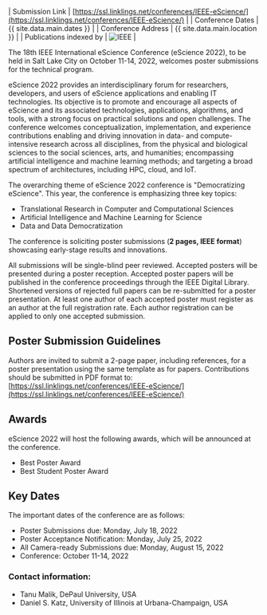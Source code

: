 | Submission Link         | [https://ssl.linklings.net/conferences/IEEE-eScience/](https://ssl.linklings.net/conferences/IEEE-eScience/) |
| Conference Dates        | {{ site.data.main.dates }} |
| Conference Address      | {{ site.data.main.location }} |
| Publications indexed by | <img src="{{ site.baseurl }}/images/ieee.png" alt="IEEE" /> |

The 18th IEEE International eScience Conference (eScience 2022), to be held in Salt Lake City on October 11-14, 2022, welcomes poster submissions for the technical program.

eScience 2022 provides an interdisciplinary forum for researchers, developers, and users of eScience applications and enabling IT technologies. Its objective is to promote and encourage all aspects of eScience and its associated technologies, applications, algorithms, and tools, with a strong focus on practical solutions and open challenges. The conference welcomes conceptualization, implementation, and experience contributions enabling and driving innovation in data- and compute-intensive research across all disciplines, from the physical and biological sciences to the social sciences, arts, and humanities; encompassing artificial intelligence and machine learning methods; and targeting a broad spectrum of architectures, including HPC, cloud, and IoT.

The overarching theme of eScience 2022 conference is "Democratizing eScience". This year, the conference is emphasizing three key topics:

- Translational Research in Computer and Computational Sciences
- Artificial Intelligence and Machine Learning for Science
- Data and Data Democratization

The conference is soliciting poster submissions (**2 pages, IEEE format**) showcasing early-stage results and innovations.

All submissions will be single-blind peer reviewed. Accepted posters will be presented during a poster reception. Accepted poster papers will be published in the conference proceedings through the IEEE Digital Library. Shortened versions of rejected full papers can be re-submitted for a poster presentation. At least one author of each accepted poster must register as an author at the full registration rate. Each author registration can be applied to only one accepted submission.

## Poster Submission Guidelines

Authors are invited to submit a 2-page paper, including references, for a poster presentation using the same template as for papers. Contributions should be submitted in PDF format to: [https://ssl.linklings.net/conferences/IEEE-eScience/](https://ssl.linklings.net/conferences/IEEE-eScience/)


## Awards

eScience 2022 will host the following awards, which will be announced at the conference.

- Best Poster Award
- Best Student Poster Award

## Key Dates

The important dates of the conference are as follows:

- Poster Submissions due: Monday, July 18, 2022
- Poster Acceptance Notification: Monday, July 25, 2022
- All Camera-ready Submissions due: Monday, August 15, 2022
- Conference: October 11-14, 2022

### Contact information:

- Tanu Malik, DePaul University, USA
- Daniel S. Katz, University of Illinois at Urbana-Champaign, USA
